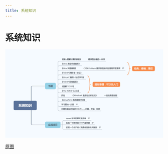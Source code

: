 ```yaml
---
title: 系统知识
---
```


# 系统知识
![](https://github.com/yuhongjing/img-folder/raw/master/img/blog2/mindmap/%E7%B3%BB%E7%BB%9F%E7%9F%A5%E8%AF%86.png)

[原图](https://github.com/yuhongjing/img-folder/raw/master/img/blog2/mindmap/%E7%B3%BB%E7%BB%9F%E7%9F%A5%E8%AF%86.png)